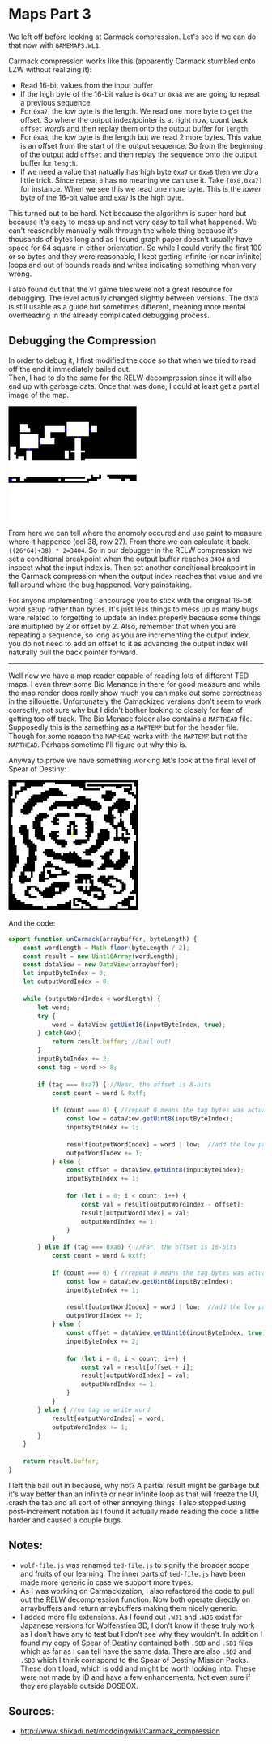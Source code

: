 Maps Part 3
===========

We left off before looking at Carmack compression. Let's see if we can do that now with `GAMEMAPS.WL1`.

Carmack compression works like this (apparently Carmack stumbled onto LZW without realizing it):

- Read 16-bit values from the input buffer
- If the high byte of the 16-bit value is `0xa7` or `0xa8` we are going to repeat a previous sequence.
- For `0xa7`, the low byte is the length.  We read one more byte to get the offset.  So where the output index/pointer is at right now, count back `offset` *words* and then replay them onto the output buffer for `length`.
- For `0xa8`, the low byte is the length but we read 2 more bytes.  This value is an offset from the start of the output sequence.  So from the beginning of the output add `offset` and then replay the sequence onto the output buffer for `length`.
- If we need a value that natually has high byte `0xa7` or `0xa8` then we do a little trick.  Since repeat `0` has no meaning we can use it.  Take `[0x0,0xa7]` for instance.  When we see this we read one more byte.  This is the *lower* byte of the 16-bit value and `0xa7` is the high byte.

This turned out to be hard.  Not because the algorithm is super hard but because it's easy to mess up and not very easy to tell what happened.  We can't reasonably manually walk through the whole thing because it's thousands of bytes long and as I found graph paper doesn't usually have space for 64 square in either orientation.  So while I could verify the first 100 or so bytes and they were reasonable, I kept getting infinite (or near infinite) loops and out of bounds reads and writes indicating something when very wrong.

I also found out that the v1 game files were not a great resource for debugging.  The level actually changed slightly between versions.  The data is still usable as a guide but sometimes different, meaning more mental overheading in the already complicated debugging process.

Debugging the Compression
-------------------------
In order to debug it, I first modified the code so that when we tried to read off the end it immediately bailed out.  
Then, I had to do the same for the RELW decompression since it will also end up with garbage data.  Once that was done, I could at least get a partial image of the map.

![map1-fail](map1-fail.png)

From here we can tell where the anomoly occured and use paint to measure where it happened (col 38, row 27).  From there we can calculate it back, `((26*64)+38) * 2=3404`.  So in our debugger in the RELW compression we set a conditional breakpoint when the output buffer reaches `3404` and inspect what the input index is.  Then set another conditional breakpoint in the Carmack compression when the output index reaches that value and we fall around where the bug happened.  Very painstaking. 

For anyone implementing I encourage you to stick with the original 16-bit word setup rather than bytes.  It's just less things to mess up as many bugs were related to forgetting to update an index properly because some things are multiplied by 2 or offset by 2.  Also, remember that when you are repeating a sequence, so long as you are incrementing the output index, you do not need to add an offset to it as advancing the output index will naturally pull the back pointer forward.

---

Well now we have a map reader capable of reading lots of different TED maps.  I even threw some Bio Menance in there for good measure and while the map render does really show much you can make out some correctness in the sillouette.  Unfortunately the Camackized versions don't seem to work correctly, not sure why but I didn't bother looking to closely for fear of getting too off track.  The Bio Menace folder also contains a `MAPTHEAD` file.  Supposedly this is the samething as a `MAPTEMP` but for the header file.  Though for some reason the `MAPHEAD` works with the `MAPTEMP` but not the `MAPTHEAD`.  Perhaps sometime I'll figure out why this is.

Anyway to prove we have something working let's look at the final level of Spear of Destiny:

![sod-level-21](sod-level-21.png)

And the code:

```js
export function unCarmack(arraybuffer, byteLength) {
	const wordLength = Math.floor(byteLength / 2);
	const result = new Uint16Array(wordLength);
	const dataView = new DataView(arraybuffer);
	let inputByteIndex = 0;
	let outputWordIndex = 0;

	while (outputWordIndex < wordLength) {
		let word;
		try {
			word = dataView.getUint16(inputByteIndex, true);
		} catch(ex){
			return result.buffer; //bail out!
		}
		inputByteIndex += 2;
		const tag = word >> 8;

		if (tag === 0xa7) { //Near, the offset is 8-bits
			const count = word & 0xff;

			if (count === 0) { //repeat 0 means the tag bytes was actually supposed to be data with high byte 0xa7, read one more byte and that becomes the low byte of the word
				const low = dataView.getUint8(inputByteIndex);
				inputByteIndex += 1;

				result[outputWordIndex] = word | low;  //add the low part back to word
				outputWordIndex += 1;
			} else {
				const offset = dataView.getUint8(inputByteIndex);
				inputByteIndex += 1;

				for (let i = 0; i < count; i++) {
					const val = result[outputWordIndex - offset];
					result[outputWordIndex] = val;
					outputWordIndex += 1;
				}
			}
		} else if (tag === 0xa8) { //Far, the offset is 16-bits
			const count = word & 0xff;

			if (count === 0) { //repeat 0 means the tag bytes was actually supposed to be data, the first byte will be the third value
				const low = dataView.getUint8(inputByteIndex);
				inputByteIndex += 1;

				result[outputWordIndex] = word | low;  //add the low part back to word
				outputWordIndex += 1;
			} else {
				const offset = dataView.getUint16(inputByteIndex, true);
				inputByteIndex += 2;

				for (let i = 0; i < count; i++) {
					const val = result[offset + i];
					result[outputWordIndex] = val;
					outputWordIndex += 1;
				}
			}
		} else { //no tag so write word
			result[outputWordIndex] = word;
			outputWordIndex += 1;
		}
	}

	return result.buffer;
}
```

I left the bail out in because, why not?  A partial result might be garbage but it's way better than an infinite or near infinite loop as that will freeze the UI, crash the tab and all sort of other annoying things.  I also stopped using post-increment notation as I found it actually made reading the code a little harder and caused a couple bugs.

Notes:
------

- `wolf-file.js` was renamed `ted-file.js` to signify the broader scope and fruits of our learning.  The inner parts of `ted-file.js` have been made more generic in case we support more types.
- As I was working on Carmackization, I also refactored the code to pull out the RELW decompression function.  Now both operate directly on arraybuffers and return arraybuffers making them nicely generic.
- I added more file extensions.  As I found out `.WJ1` and `.WJ6` exist for Japanese versions for Wolfenstien 3D, I don't know if these truly work as I don't have any to test but I don't see why they wouldn't.  In addition I found my copy of Spear of Destiny contained both `.SOD` and `.SD1` files which as far as I can tell have the same data.  There are also `.SD2` and `.SD3` which I think corrispond to the Spear of Destiny Mission Packs.  These don't load, which is odd and might be worth looking into.  These were not made by iD and have a few enhancements.  Not even sure if they are playable outside DOSBOX.

Sources:
-------

- http://www.shikadi.net/moddingwiki/Carmack_compression